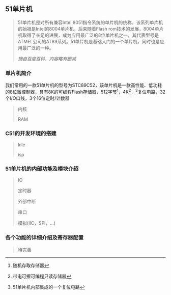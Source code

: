 ## 51单片机

> 51单片机是对所有兼容Intel 8051指令系统的单片机的统称。该系列单片机的始祖是Intel的8004单片机，后来随着Flash rom技术的发展，8004单片机取得了长足的进展，成为应用最广泛的8位单片机之一，其代表型号是ATMEL公司的AT89系列。51单片机是基础入门的一个单片机，同时也是应用最广泛的一种。
>
> *摘自百度百科，内容略有删减*

### 单片机简介

我们常用的一款51单片机的型号为STC89C52，该单片机是一款高性能、低功耗的8位微控制器，具有8K的可编程Flash存储器，512字节[^RAM]，4K[^EEPROM]，[^MAX810]复位电路，32个I/O口线，3个16位定时/计数器

> 内核
>
> RAM

### C51的开发环境的搭建

> kile
>
> isp

### 51单片机的内部功能及模块介绍

> IO
>
> 定时器
>
> 外部中断
>
> 串口
>
> 模拟(IIC，SPI，…)

### 各个功能的详细介绍及寄存器配置

> 待完善

[^RAM]: 随机存取存储器
[^EEPROM]: 带电可擦可编程只读存储器
[^MAX810]: 51单片机内部集成的一个复位电路


